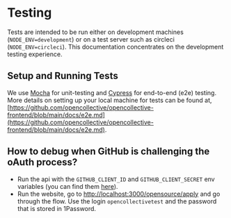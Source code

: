 # Testing

Tests are intended to be run either on development machines \(`NODE_ENV=development`\) or on a test server such as circleci \(`NODE_ENV=circleci`\). This documentation concentrates on the development testing experience.

## Setup and Running Tests

We use [Mocha](https://mochajs.org/) for unit-testing and [Cypress](https://www.cypress.io/) for end-to-end \(e2e\) testing. More details on setting up your local machine for tests can be found at, [https://github.com/opencollective/opencollective-frontend/blob/main/docs/e2e.md](https://github.com/opencollective/opencollective-frontend/blob/main/docs/e2e.md).

## How to debug when GitHub is challenging the oAuth process?

* Run the api with the `GITHUB_CLIENT_ID` and `GITHUB_CLIENT_SECRET` env variables \(you can find them [here](https://github.com/organizations/OpenCollective/settings/applications/346712)\).
* Run the website, go to [http://localhost:3000/opensource/apply](http://localhost:3000/opensource/apply) and go through the flow. Use the login `opencollectivetest` and the password that is stored in 1Password.

